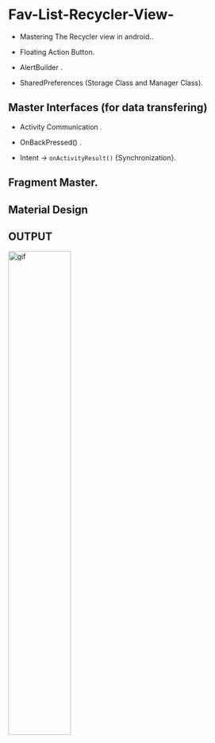 # Fav-List-Recycler-View-

- Mastering The Recycler view in android.. 

- Floating Action Button. 

- AlertBuilder .

- SharedPreferences (Storage Class and Manager Class). 

## Master Interfaces (for data transfering)

- Activity Communication .

- OnBackPressed() .

- Intent -> `onActivityResult()` {Synchronization}.

## Fragment Master.

## Material Design


## OUTPUT

<img src="https://user-images.githubusercontent.com/57345756/162250630-a6b2a461-4647-4f4c-a150-b18162602e8f.gif" alt="gif" width="50%" />

